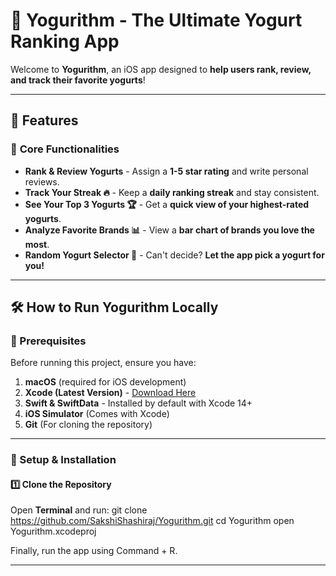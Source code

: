 # 🥄 Yogurithm - The Ultimate Yogurt Ranking App

Welcome to **Yogurithm**, an iOS app designed to **help users rank, review, and track their favorite yogurts**! 

---

## 🚀 Features
### 🎯 **Core Functionalities**
- **Rank & Review Yogurts** - Assign a **1-5 star rating** and write personal reviews.
- **Track Your Streak 🔥** - Keep a **daily ranking streak** and stay consistent.
- **See Your Top 3 Yogurts 🏆** - Get a **quick view of your highest-rated yogurts**.
- **Analyze Favorite Brands 📊** - View a **bar chart of brands you love the most**.
- **Random Yogurt Selector 🎲** - Can't decide? **Let the app pick a yogurt for you!**

---

## 🛠 **How to Run Yogurithm Locally**
### **🔹 Prerequisites**
Before running this project, ensure you have:
1. **macOS** (required for iOS development)
2. **Xcode (Latest Version)** - [Download Here](https://developer.apple.com/xcode/)
3. **Swift & SwiftData** - Installed by default with Xcode 14+
4. **iOS Simulator** (Comes with Xcode)
5. **Git** (For cloning the repository)

---

### **📝 Setup & Installation**
#### **1️⃣ Clone the Repository**
Open **Terminal** and run:
git clone https://github.com/SakshiShashiraj/Yogurithm.git
cd Yogurithm
open Yogurithm.xcodeproj

Finally, run the app using Command + R. 

---

